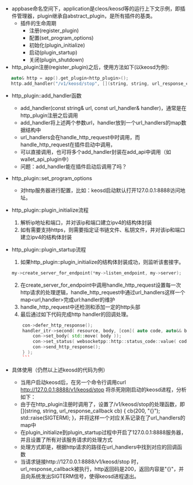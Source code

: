 * appbase命名空间下，application是cleos/keosd等的运行上下文示例，即插件管理器，plugin继承自abstract_plugin，是所有插件的基类。
    * 插件的生命周期
        * 注册(register_plugin)
        * 配置(set_program_options)
        * 初始化(plugin_initialize)
        * 启动(plugin_startup)
        * 关闭(plugin_shutdown)
* http_plugin注册(register_plugin)之后，使用方法如下(以keosd为例):
 ```cpp
    auto& http = app().get_plugin<http_plugin>();
    http.add_handler("/v1/keosd/stop", [](string, string, url_response_callback cb) { cb(200, "{}"); std::raise(SIGTERM); } );
```    
* http_plugin::add_handler函数
    * add_handler(const string& url, const url_handler& handler)，通常是在http_plugin注册之后调用
    * add_handler将上述两个参数url，handler放到一个url_handlers的map数据结构中
    * url_handlers会在handle_http_request中时调用，而handle_http_request在插件启动中调用，
    * 可以直接调用，也可将多个add_handler封装在add_api中调用（如wallet_api_plugin中）
    * 问题：add_handler能在插件启动后调用了吗？
    
* http_plugin::set_program_options
    * 对http服务器进行配置，比如：keosd启动默认打开127.0.0.1:8888访问地址。
    
* http_plugin::plugin_initialize流程
    1. 解析ip地址和端口，并对该ip和端口建立ipv4的结构体封装
    2. 如有需要支持https，则需要指定证书链文件、私钥文件，并对该ip和端口建立ipv4的结构体封装

* http_plugin::plugin_startup流程
    1. 如果http_plugin::plugin_initialize的结构体封装成功，则监听该套接字。
    ```cpp
    my->create_server_for_endpoint(*my->listen_endpoint, my->server);
    ```
    2. 在create_server_for_endpoint中调用handle_http_request设置每一次http请求的处理逻辑，handle_http_request中通过url_handlers这样一个map<url,handler>完成url:handler的维护
    3. handle_http_request中还检测和添加一定的http头部
    4. 最后通过如下代码完成http handler的回调处理。
    ```cpp
        con->defer_http_response();
        handler_itr->second( resource, body, [con]( auto code, auto&& body ) {
            con->set_body( std::move( body ));
            con->set_status( websocketpp::http::status_code::value( code ));
            con->send_http_response();
        } );
        ```
* 具体使用（仍然以上述keosd的代码为例）
    * 当用户启动keosd后，在另一个命令行调用curl http://127.0.0.1:8888/v1/keosd/stop 将杀死刚刚启动的keosd进程，分析如下：
    * 由于在http_plugin注册时调用了，设置了/v1/keosd/stop的处理函数，即[](string, string, url_response_callback cb) { cb(200, "{}"); std::raise(SIGTERM); }，并将这样一个对应关系记录在了url_handlers的map中
    * 在plugin_initialize到plugin_startup过程中开启了127.0.0.1:8888服务器，并且设置了所有对该服务请求的处理方式
    * 处理方式即是，根据http请求的路径在url_handlers中找到对应的回调函数
    * 当请求链接http://127.0.0.1:8888/v1/keosd/stop 时，url_response_callback被执行，http返回码是200，返回内容是"{}"，并且向系统发出SIGTERM信号，使得keosd进程退出。